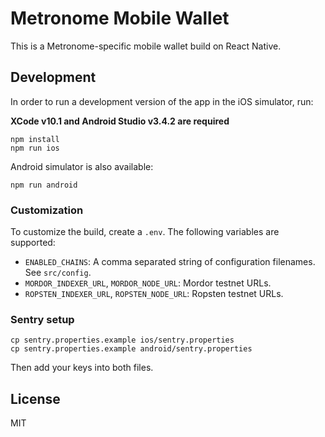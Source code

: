 # Metronome Mobile Wallet

This is a Metronome-specific mobile wallet build on React Native.

## Development

In order to run a development version of the app in the iOS simulator, run:

**XCode v10.1 and Android Studio v3.4.2 are required**

```shell
npm install
npm run ios
```

Android simulator is also available:

```shell
npm run android
```

### Customization

To customize the build, create a `.env`. The following variables are supported:

- `ENABLED_CHAINS`: A comma separated string of configuration filenames. See `src/config`.
- `MORDOR_INDEXER_URL`, `MORDOR_NODE_URL`: Mordor testnet URLs.
- `ROPSTEN_INDEXER_URL`, `ROPSTEN_NODE_URL`: Ropsten testnet URLs.

### Sentry setup

```shell
cp sentry.properties.example ios/sentry.properties
cp sentry.properties.example android/sentry.properties
```

Then add your keys into both files.

## License

MIT
